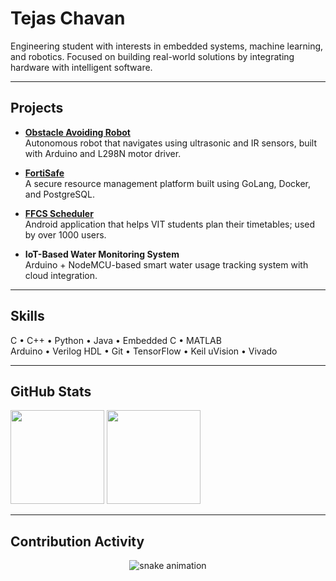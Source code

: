# Tejas Chavan

Engineering student with interests in embedded systems, machine learning, and robotics. Focused on building real-world solutions by integrating hardware with intelligent software.

---

## Projects

- **[Obstacle Avoiding Robot](https://github.com/tejaschavan724/obstacle-avoiding-robot)**  
  Autonomous robot that navigates using ultrasonic and IR sensors, built with Arduino and L298N motor driver.

- **[FortiSafe](https://github.com/tejaschavan724/FortiSafe)**  
  A secure resource management platform built using GoLang, Docker, and PostgreSQL.

- **[FFCS Scheduler](https://github.com/tejaschavan724/FFCS-Scheduler)**  
  Android application that helps VIT students plan their timetables; used by over 1000 users.

- **IoT-Based Water Monitoring System**  
  Arduino + NodeMCU-based smart water usage tracking system with cloud integration.

---

## Skills

C • C++ • Python • Java • Embedded C • MATLAB  
Arduino • Verilog HDL • Git • TensorFlow • Keil uVision • Vivado

---

## GitHub Stats

<p align="left">
  <img src="https://github-readme-stats.vercel.app/api?username=tejaschavan724&show_icons=true&theme=default" height="150" />
  <img src="https://github-readme-stats.vercel.app/api/top-langs/?username=tejaschavan724&layout=compact&theme=default" height="150" />
</p>

---

## Contribution Activity

<p align="center">
  <img src="https://raw.githubusercontent.com/tejaschavan724/tejaschavan724/output/github-contribution-grid-snake.svg" alt="snake animation" />
</p>

